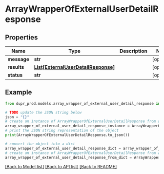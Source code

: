 # ArrayWrapperOfExternalUserDetailResponse


## Properties

Name | Type | Description | Notes
------------ | ------------- | ------------- | -------------
**message** | **str** |  | [optional] 
**results** | [**List[ExternalUserDetailResponse]**](ExternalUserDetailResponse.md) |  | [optional] 
**status** | **str** |  | [optional] 

## Example

```python
from dupr_prod.models.array_wrapper_of_external_user_detail_response import ArrayWrapperOfExternalUserDetailResponse

# TODO update the JSON string below
json = "{}"
# create an instance of ArrayWrapperOfExternalUserDetailResponse from a JSON string
array_wrapper_of_external_user_detail_response_instance = ArrayWrapperOfExternalUserDetailResponse.from_json(json)
# print the JSON string representation of the object
print(ArrayWrapperOfExternalUserDetailResponse.to_json())

# convert the object into a dict
array_wrapper_of_external_user_detail_response_dict = array_wrapper_of_external_user_detail_response_instance.to_dict()
# create an instance of ArrayWrapperOfExternalUserDetailResponse from a dict
array_wrapper_of_external_user_detail_response_from_dict = ArrayWrapperOfExternalUserDetailResponse.from_dict(array_wrapper_of_external_user_detail_response_dict)
```
[[Back to Model list]](../README.md#documentation-for-models) [[Back to API list]](../README.md#documentation-for-api-endpoints) [[Back to README]](../README.md)


